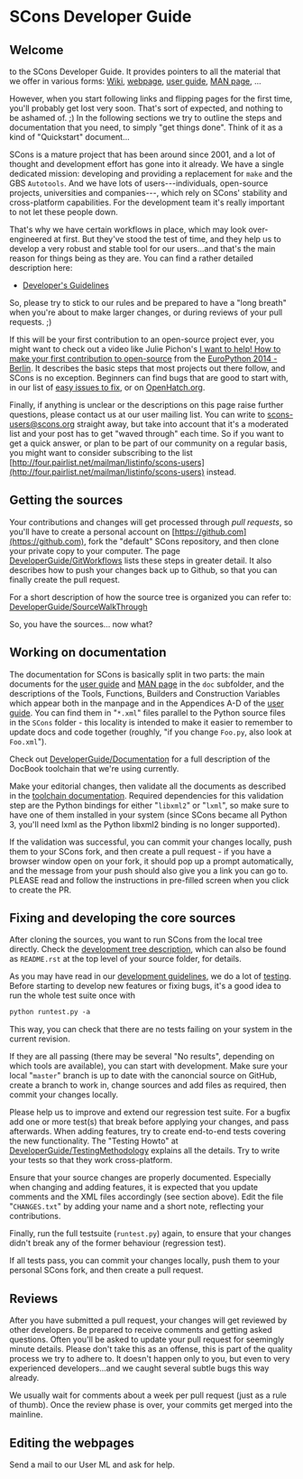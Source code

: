 # SCons Developer Guide

## Welcome

to the SCons Developer Guide. It provides pointers to all the material that we offer in various forms: [Wiki](http://www.scons.org/wiki), [webpage](http://www.scons.org), [user guide](http://www.scons.org/doc/production/HTML/scons-user.html), [MAN page](http://www.scons.org/doc/production/HTML/scons-man.html), ...

However, when you start following links and flipping pages for the first time, you'll probably get lost very soon. That's sort of expected, and nothing to be ashamed of. ;)  In the following sections we try to outline the steps and documentation that you need, to simply "get things done". Think of it as a kind of "Quickstart" document...

SCons is a mature project that has been around since 2001, and a lot of thought and development effort has gone into it already. We have a single dedicated mission: developing and providing a replacement for `make` and the GBS `Autotools`. And we have lots of users---individuals, open-source projects, universities and companies---, which rely on SCons' stability and cross-platform capabilities. For the development team it's really important to not let these people down.

That's why we have certain workflows in place, which may look over-engineered at first. But they've stood the test of time, and they help us to develop a very robust and stable tool for our users...and that's the main reason for things being as they are. You can find a rather detailed description here:

* [Developer's Guidelines](http://scons.org/guidelines.html)

So, please try to stick to our rules and be prepared to have a "long breath" when you're about to make larger changes, or during reviews of your pull requests. ;)

If this will be your first contribution to an open-source project ever, you might want to check out a video like Julie Pichon's [I want to help! How to make your first contribution to open-source](http://pyvideo.org/video/2988/i-want-to-help-how-to-make-your-first-contributi) from the [EuroPython 2014 - Berlin](https://ep2014.europython.eu/). It describes the basic steps that most projects out there follow, and SCons is no exception. Beginners can find bugs that are good to start with, in our list of [easy issues to fix](EasyIssuesToFix), or on [OpenHatch.org](http://openhatch.org/projects/SCons).

Finally, if anything is unclear or the descriptions on this page raise further questions, please contact us at our user mailing list. You can write to [scons-users@scons.org](mailto:scons-users@scons.org) straight away, but take into account that it's a moderated list and your post has to get "waved through" each time. So if you want to get a quick answer, or plan to be part of our community on a regular basis, you might want to consider subscribing to the list [http://four.pairlist.net/mailman/listinfo/scons-users](http://four.pairlist.net/mailman/listinfo/scons-users) instead.


## Getting the sources

Your contributions and changes will get processed through _pull requests_, so you'll have to create a personal account on [https://github.com](https://github.com), fork the "default" SCons repository, and then clone your private copy to your computer. The page [DeveloperGuide/GitWorkflows](GitWorkflows) lists these steps in greater detail. It also describes how to push your changes back up to Github, so that you can finally create the pull request.

For a short description of how the source tree is organized you can refer to: [DeveloperGuide/SourceWalkThrough](SourceWalkThrough)

So, you have the sources... now what?


## Working on documentation

The documentation for SCons is basically split in two parts: the main documents for the [user guide](http://www.scons.org/doc/production/HTML/scons-user.html) and [MAN page](http://www.scons.org/doc/production/HTML/scons-man.html) in the `doc` subfolder, and the descriptions of the Tools, Functions, Builders and Construction Variables which appear both in the manpage and in the Appendices A-D of the [user guide](http://www.scons.org/doc/production/HTML/scons-user.html). You can find them in "`*.xml`" files parallel to the Python source files in the `SCons` folder - this locality is intended to make it easier to remember to update docs and code together (roughly, "if you change `Foo.py`, also look at `Foo.xml`").

Check out [DeveloperGuide/Documentation](Documentation) for a full description of the DocBook toolchain that we're using currently.

Make your editorial changes, then validate all the documents as described in the [toolchain documentation](Documentation). Required dependencies for this validation step are the Python bindings for either "`libxml2`" or "`lxml`", so make sure to have one of them installed in your system (since SCons became all Python 3, you'll need lxml as the Python libxml2 binding is no longer supported).

If the validation was successful, you can commit your changes locally, push them to your SCons fork, and then create a pull request - if you have a browser window open on your fork, it should pop up a prompt automatically, and the message from your push should also give you a link you can go to. PLEASE read and follow the instructions in pre-filled screen when you click to create the PR.


## Fixing and developing the core sources

After cloning the sources, you want to run SCons from the local tree directly. Check the [development tree description](https://github.com/scons/scons), which can also be found as `README.rst` at the top level of your source folder, for details.

As you may have read in our [development guidelines](http://www.scons.org/guidelines.html), we do a lot of [testing](TestingMethodology). Before starting to develop new features or fixing bugs, it's a good idea to run the whole test suite once with

```txt
python runtest.py -a
```

This way, you can check that there are no tests failing on your system in the current revision.

If they are all passing (there may be several "No results", depending on which tools are available), you can start with development. Make sure your local "`master`" branch is up to date with the canoncial source on GitHub, create a branch to work in, change sources and add files as required, then commit your changes locally. 

Please help us to improve and extend our regression test suite. For a bugfix add one or more test(s) that break before applying your changes, and pass afterwards. When adding features, try to create end-to-end tests covering the new functionality. The "Testing Howto" at [DeveloperGuide/TestingMethodology](TestingMethodology) explains all the details. Try to write your tests so that they work cross-platform.

Ensure that your source changes are properly documented. Especially when changing and adding features, it is expected that you update comments and the XML files accordingly (see section above).  Edit the file "`CHANGES.txt`" by adding your name and a short note, reflecting your contributions.

Finally, run the full testsuite (`runtest.py`) again, to ensure that your changes didn't break any of the former behaviour (regression test).

If all tests pass, you can commit your changes locally, push them to your personal SCons fork, and then create a pull request.


## Reviews

After you have submitted a pull request, your changes will get reviewed by other developers. Be prepared to receive comments and getting asked questions. Often you'll be asked to update your pull request for seemingly minute details. Please don't take this as an offense, this is part of the quality process we try to adhere to. It doesn't happen only to you, but even to very experienced developers...and we caught several subtle bugs this way already.

We usually wait for comments about a week per pull request (just as a rule of thumb). Once the review phase is over, your commits get merged into the mainline.


## Editing the webpages

Send a mail to our User ML and ask for help.